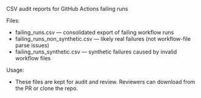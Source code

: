 CSV audit reports for GitHub Actions failing runs

Files:
- failing_runs.csv — consolidated export of failing workflow runs
- failing_runs_non_synthetic.csv — likely real failures (not workflow-file parse issues)
- failing_runs_synthetic.csv — synthetic failures caused by invalid workflow files

Usage:
- These files are kept for audit and review. Reviewers can download from the PR or clone the repo.
